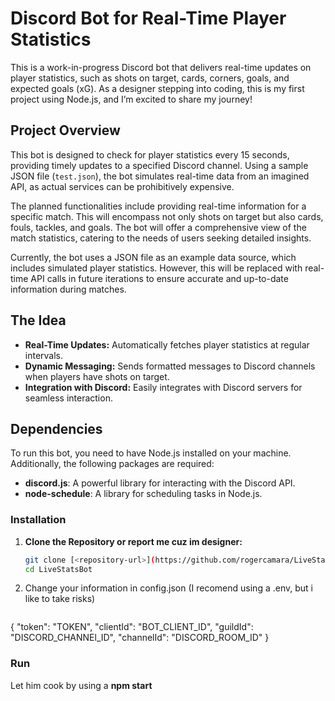 # Discord Bot for Real-Time Player Statistics

This is a work-in-progress Discord bot that delivers real-time updates on player statistics, such as shots on target, cards, corners, goals, and expected goals (xG). As a designer stepping into coding, this is my first project using Node.js, and I’m excited to share my journey!

## Project Overview

This bot is designed to check for player statistics every 15 seconds, providing timely updates to a specified Discord channel. Using a sample JSON file (`test.json`), the bot simulates real-time data from an imagined API, as actual services can be prohibitively expensive. 

The planned functionalities include providing real-time information for a specific match. This will encompass not only shots on target but also cards, fouls, tackles, and goals. The bot will offer a comprehensive view of the match statistics, catering to the needs of users seeking detailed insights.

Currently, the bot uses a JSON file as an example data source, which includes simulated player statistics. However, this will be replaced with real-time API calls in future iterations to ensure accurate and up-to-date information during matches. 


## The Idea

- **Real-Time Updates:** Automatically fetches player statistics at regular intervals.
- **Dynamic Messaging:** Sends formatted messages to Discord channels when players have shots on target.
- **Integration with Discord:** Easily integrates with Discord servers for seamless interaction.

## Dependencies

To run this bot, you need to have Node.js installed on your machine. Additionally, the following packages are required:

- **discord.js**: A powerful library for interacting with the Discord API.
- **node-schedule**: A library for scheduling tasks in Node.js.

### Installation

1. **Clone the Repository or report me cuz im designer:**

   ```bash
   git clone [<repository-url>](https://github.com/rogercamara/LiveStatsBot.git)
   cd LiveStatsBot

2. Change your information in config.json (I recomend using a .env, but i like to take risks)

   ```json
{
  "token": "TOKEN",
  "clientId": "BOT_CLIENT_ID",
  "guildId": "DISCORD_CHANNEl_ID",
  "channelId": "DISCORD_ROOM_ID"
}

### Run

Let him cook by using a **npm start**

